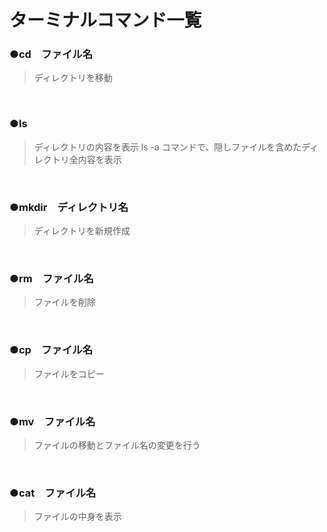 # ターミナルコマンド一覧

### ●cd　ファイル名
>ディレクトリを移動<br>
<br>

### ●ls
>ディレクトリの内容を表示
>ls -a コマンドで、隠しファイルを含めたディレクトリ全内容を表示<br>
<br>

### ●mkdir　ディレクトリ名
>ディレクトリを新規作成<br>
<br>

### ●rm　ファイル名
>ファイルを削除<br>
<br>

### ●cp　ファイル名
>ファイルをコピー<br>
<br>

### ●mv　ファイル名
>ファイルの移動とファイル名の変更を行う<br>
<br>

### ●cat　ファイル名
>ファイルの中身を表示<br>
<br>
